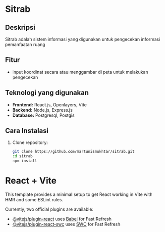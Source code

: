 # Sitrab

## Deskripsi
Sitrab adalah sistem informasi yang digunakan untuk pengecekan informasi pemanfaatan ruang

## Fitur
- input koordinat secara atau menggambar di peta untuk melakukan pengecekan

## Teknologi yang digunakan
- **Frontend:** React.js, Openlayers, Vite
- **Backend:** Node.js, Express.js
- **Database:** Postgresql, Postgis

## Cara Instalasi
1. Clone repository:
   ```bash
   git clone https://github.com/martunismukhtar/sitrab.git
   cd sitrab
   npm install

# React + Vite

This template provides a minimal setup to get React working in Vite with HMR and some ESLint rules.

Currently, two official plugins are available:

- [@vitejs/plugin-react](https://github.com/vitejs/vite-plugin-react/blob/main/packages/plugin-react/README.md) uses [Babel](https://babeljs.io/) for Fast Refresh
- [@vitejs/plugin-react-swc](https://github.com/vitejs/vite-plugin-react-swc) uses [SWC](https://swc.rs/) for Fast Refresh
